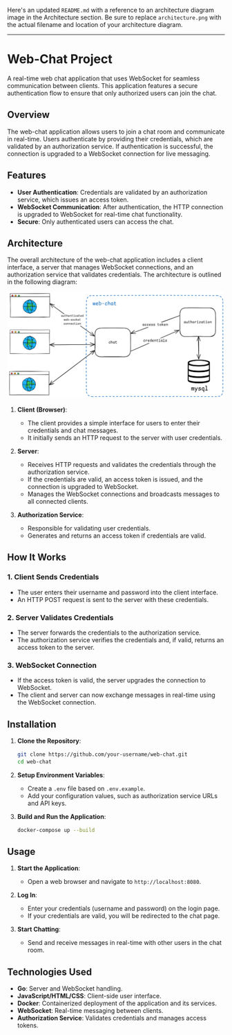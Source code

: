 Here's an updated `README.md` with a reference to an architecture diagram image in the Architecture section. Be sure to replace `architecture.png` with the actual filename and location of your architecture diagram.

---

# Web-Chat Project

A real-time web chat application that uses WebSocket for seamless communication between clients. This application features a secure authentication flow to ensure that only authorized users can join the chat.

## Overview

The web-chat application allows users to join a chat room and communicate in real-time. Users authenticate by providing their credentials, which are validated by an authorization service. If authentication is successful, the connection is upgraded to a WebSocket connection for live messaging.

## Features

- **User Authentication**: Credentials are validated by an authorization service, which issues an access token.
- **WebSocket Communication**: After authentication, the HTTP connection is upgraded to WebSocket for real-time chat functionality.
- **Secure**: Only authenticated users can access the chat.

## Architecture

The overall architecture of the web-chat application includes a client interface, a server that manages WebSocket connections, and an authorization service that validates credentials. The architecture is outlined in the following diagram:

![Architecture Diagram](images/web-chat-arch.png)

1. **Client (Browser)**:
   - The client provides a simple interface for users to enter their credentials and chat messages.
   - It initially sends an HTTP request to the server with user credentials.

2. **Server**:
   - Receives HTTP requests and validates the credentials through the authorization service.
   - If the credentials are valid, an access token is issued, and the connection is upgraded to WebSocket.
   - Manages the WebSocket connections and broadcasts messages to all connected clients.

3. **Authorization Service**:
   - Responsible for validating user credentials.
   - Generates and returns an access token if credentials are valid.

## How It Works

### 1. Client Sends Credentials
   - The user enters their username and password into the client interface.
   - An HTTP POST request is sent to the server with these credentials.

### 2. Server Validates Credentials
   - The server forwards the credentials to the authorization service.
   - The authorization service verifies the credentials and, if valid, returns an access token to the server.

### 3. WebSocket Connection
   - If the access token is valid, the server upgrades the connection to WebSocket.
   - The client and server can now exchange messages in real-time using the WebSocket connection.

## Installation

1. **Clone the Repository**:
   ```bash
   git clone https://github.com/your-username/web-chat.git
   cd web-chat
   ```

2. **Setup Environment Variables**:
   - Create a `.env` file based on `.env.example`.
   - Add your configuration values, such as authorization service URLs and API keys.

3. **Build and Run the Application**:
   ```bash
   docker-compose up --build
   ```

## Usage

1. **Start the Application**:
   - Open a web browser and navigate to `http://localhost:8080`.

2. **Log In**:
   - Enter your credentials (username and password) on the login page.
   - If your credentials are valid, you will be redirected to the chat page.

3. **Start Chatting**:
   - Send and receive messages in real-time with other users in the chat room.

## Technologies Used

- **Go**: Server and WebSocket handling.
- **JavaScript/HTML/CSS**: Client-side user interface.
- **Docker**: Containerized deployment of the application and its services.
- **WebSocket**: Real-time messaging between clients.
- **Authorization Service**: Validates credentials and manages access tokens.
